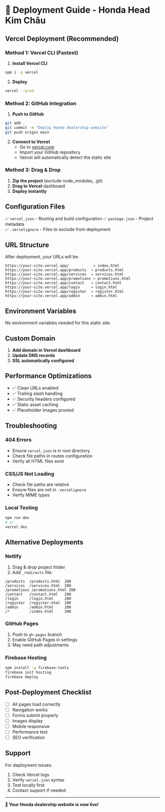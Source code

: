 # 🚀 Deployment Guide - Honda Head Kim Châu

## Vercel Deployment (Recommended)

### Method 1: Vercel CLI (Fastest)

1. **Install Vercel CLI**

```bash
npm i -g vercel
```

2. **Deploy**

```bash
vercel --prod
```

### Method 2: GitHub Integration

1. **Push to GitHub**

```bash
git add .
git commit -m "Deploy Honda dealership website"
git push origin main
```

2. **Connect to Vercel**
   - Go to [vercel.com](https://vercel.com)
   - Import your GitHub repository
   - Vercel will automatically detect the static site

### Method 3: Drag & Drop

1. **Zip the project** (exclude node_modules, .git)
2. **Drag to Vercel** dashboard
3. **Deploy instantly**

## Configuration Files

✅ `vercel.json` - Routing and build configuration
✅ `package.json` - Project metadata  
✅ `.vercelignore` - Files to exclude from deployment

## URL Structure

After deployment, your URLs will be:

```
https://your-site.vercel.app/           → index.html
https://your-site.vercel.app/products  → products.html
https://your-site.vercel.app/services  → services.html
https://your-site.vercel.app/promotions → promotions.html
https://your-site.vercel.app/contact   → contact.html
https://your-site.vercel.app/login     → login.html
https://your-site.vercel.app/register  → register.html
https://your-site.vercel.app/admin     → admin.html
```

## Environment Variables

No environment variables needed for this static site.

## Custom Domain

1. **Add domain in Vercel dashboard**
2. **Update DNS records**
3. **SSL automatically configured**

## Performance Optimizations

- ✅ Clean URLs enabled
- ✅ Trailing slash handling
- ✅ Security headers configured
- ✅ Static asset caching
- ✅ Placeholder images proxied

## Troubleshooting

### 404 Errors

- Ensure `vercel.json` is in root directory
- Check file paths in routes configuration
- Verify all HTML files exist

### CSS/JS Not Loading

- Check file paths are relative
- Ensure files are not in `.vercelignore`
- Verify MIME types

### Local Testing

```bash
npm run dev
# or
vercel dev
```

## Alternative Deployments

### Netlify

1. Drag & drop project folder
2. Add `_redirects` file:

```
/products  /products.html  200
/services  /services.html  200
/promotions /promotions.html 200
/contact   /contact.html   200
/login     /login.html     200
/register  /register.html  200
/admin     /admin.html     200
/*         /index.html     200
```

### GitHub Pages

1. Push to `gh-pages` branch
2. Enable GitHub Pages in settings
3. May need path adjustments

### Firebase Hosting

```bash
npm install -g firebase-tools
firebase init hosting
firebase deploy
```

## Post-Deployment Checklist

- [ ] All pages load correctly
- [ ] Navigation works
- [ ] Forms submit properly
- [ ] Images display
- [ ] Mobile responsive
- [ ] Performance test
- [ ] SEO verification

## Support

For deployment issues:

1. Check Vercel logs
2. Verify `vercel.json` syntax
3. Test locally first
4. Contact support if needed

---

**🎉 Your Honda dealership website is now live!**
